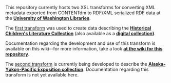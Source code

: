 This repository currently hosts two XSL transforms for converting XML metadata exported from CONTENTdm to RDF/XML serialized RDF data at the **[University of Washington Libraries](http://www.lib.washington.edu/)**.

The [first transform](Cdm2RdfXml_01.xsl) was used to create data describing the **[Historical Children's Literature Collection](http://guides.lib.uw.edu/c.php?g=341698&p=2299537)** (also available as a **[digital collection](http://content.lib.washington.edu/childrensweb/index.html))**.  

Documentation regarding the development and use of this transform is available on this wiki--for more information, take a look **[at the wiki for this repository](https://github.com/briesenberg07/CONTENTdm-to-RDF-XML/wiki/Historical-Children's-Literature-Transform-Overview)**.

The [second transform](Cdm2RdfXml_02.xsl) is currently being developed to describe the **[Alaska-Yukon-Pacific Exposition collection](http://content.lib.washington.edu/aypweb/index.html)**. Documentation regarding this transform is not yet available here.
